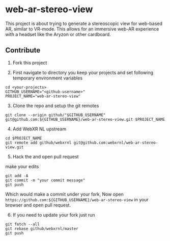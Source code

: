 # web-ar-stereo-view
This project is about trying to generate a stereoscopic view for web-based AR, similar to VR-mode.  This allows for an immersive web-AR experience with a headset like the Aryzon or other cardboard.


## Contribute

1. Fork this project

2. First navigate to directory you keep your projects and set following temporary environment variables

```
cd <your-projects>
GITHUB_USERNAME="<github-username>"
PROJECT_NAME="web-ar-stereo-view"
```
3. Clone the repo and setup the git remotes

```
git clone --origin github/"$GITHUB_USERNAME" git@github.com:${GITHUB_USERNAME}/web-ar-stereo-view.git $PROJECT_NAME
```

4. Add WebXR NL upstream

```
cd $PROJECT_NAME
git remote add github/webxrnl git@github.com:webxrnl/web-ar-stereo-view.git
```

5. Hack the and open pull request

make your edits

```
git add -A
git commit -m "your commit message"
git push
```

Which would make a commit under your fork, Now open `https://github.com:${GITHUB_USERNAME}/web-ar-stereo-view` in your browser and open pull request.

6. If you need to update your fork just run

```
git fetch --all
git rebase github/webxrnl/master
git push
```

